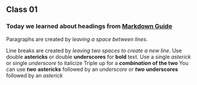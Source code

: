 ## Class 01

### Today we learned about headings from [Markdown Guide](https://www.markdownguide.org/basic-syntax/#headings)

Paragraphs are created by *leaving a space between lines*.

Line breaks are created by *leaving two spaces to create a new line*.
Use double **astericks** or double __underscores__ for **bold** text.
Use a single *asterick* or single _underscore_ to italicize
Triple up for a ***combination*** **of the two**
You can use **_two_** **astericks** followed by an _underscore_ or __*two*__ __underscores__ followed by an *asterick*
